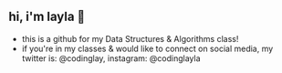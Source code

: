 ## hi, i'm layla 💫

- this is a github for my Data Structures & Algorithms class! 
- if you're in my classes & would like to connect on social media, my twitter is: @codinglay, instagram: @codinglayla
